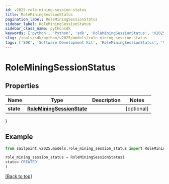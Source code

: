 ```yaml
---
id: v2025-role-mining-session-status
title: RoleMiningSessionStatus
pagination_label: RoleMiningSessionStatus
sidebar_label: RoleMiningSessionStatus
sidebar_class_name: pythonsdk
keywords: ['python', 'Python', 'sdk', 'RoleMiningSessionStatus', 'V2025RoleMiningSessionStatus'] 
slug: /tools/sdk/python/v2025/models/role-mining-session-status
tags: ['SDK', 'Software Development Kit', 'RoleMiningSessionStatus', 'V2025RoleMiningSessionStatus']
---
```


# RoleMiningSessionStatus


## Properties

Name | Type | Description | Notes
------------ | ------------- | ------------- | -------------
**state** | [**RoleMiningSessionState**](role-mining-session-state) |  | [optional] 
}

## Example

```python
from sailpoint.v2025.models.role_mining_session_status import RoleMiningSessionStatus

role_mining_session_status = RoleMiningSessionStatus(
state='CREATED'
)

```
[[Back to top]](#) 

